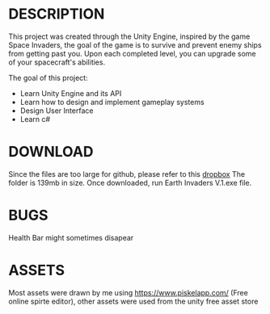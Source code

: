 # DESCRIPTION
This project was created through the Unity Engine, inspired by the game Space Invaders, the goal of the game is to survive and prevent enemy ships from getting past you. Upon each completed level, you can upgrade some of your spacecraft's abilities. 

The goal of this project:
* Learn Unity Engine and its API
* Learn how to design and implement gameplay systems 
* Design User Interface
* Learn c# 

# DOWNLOAD
Since the files are too large for github, please refer to this [dropbox](https://www.dropbox.com/sh/nm5m25uf310s92c/AADaDXwfUnyL3Vmvg6KgVw-Ka?dl=0)
The folder is 139mb in size. 
Once downloaded, run Earth Invaders V.1.exe file.

# BUGS
Health Bar might sometimes disapear

# ASSETS
Most assets were drawn by me using https://www.piskelapp.com/ (Free online spirte editor), other assets were used from the unity free asset store
